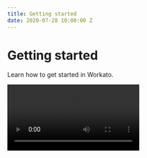 ```yaml
---
title: Getting started
date: 2020-07-28 10:00:00 Z
---
```


# Getting started

Learn how to get started in Workato.


<Video src="https://www.youtube.com/embed/1WCIlfUQq-s"/>


## Workato basics
- [What is Workato](/getting-started/what-is-workato.md)
- [Learn key concepts](/workato-concepts.md)
- [Create your first recipe](/getting-started/build-first-recipe.md)
- [Supported browsers](/getting-started/supported-browsers.md)

::: tip AUTOMATION INSTITUTE ONLINE COURSES
Get an introduction to Workato by visiting [Automation Institute](https://academy.workato.com/introduction-course). Complete the course and become a certified Automation Pro.
:::

## AssistIQ

AssistIQ in the Workato UI contains useful links and other resources, including:

- **Documentation:** Search the docs site and view results within AssistIQ. You can un-dock the window, move it, and resize it.
- **Recommended for you:** Learn about recent releases and read articles recommended for you based on your usage of Workato.
- **More ways to learn:** Register for an upcoming event with one click.
- **Resources:** Access the Automation Institute, Product Hour, and more.
- **Featured:** View newsletters, product news, and other important announcements.
- **Give feedback:** Share your suggestions for improving Workato.
- **Chat with us:** Start a live chat with Workato's customer support team.

::: details  ACCESS ASSISTIQ

<Stepper>
<Step>

Hover over the AssistIQ icon in the bottom-right corner of the Workato UI to display the entire button.

![AssistIQ button](~@img/assist-iq-button.png) _AssistIQ button_

</Step>
<Step>

Select the button to open AssistIQ.

![AssistIQ display](~@img/assist-iq-full.png) _AssistIQ content_

</Step>
<Step>

_Optional:_ Enter a search query in the **Search documentation** field. You can un-dock, resize, and move the window of results.

![Un-dock, resize, and move the docs in AssistIQ](~@img/assist-iq-docs.gif) _Un-dock, resize, and move the docs in AssistIQ_

</Step>
</Stepper>
:::